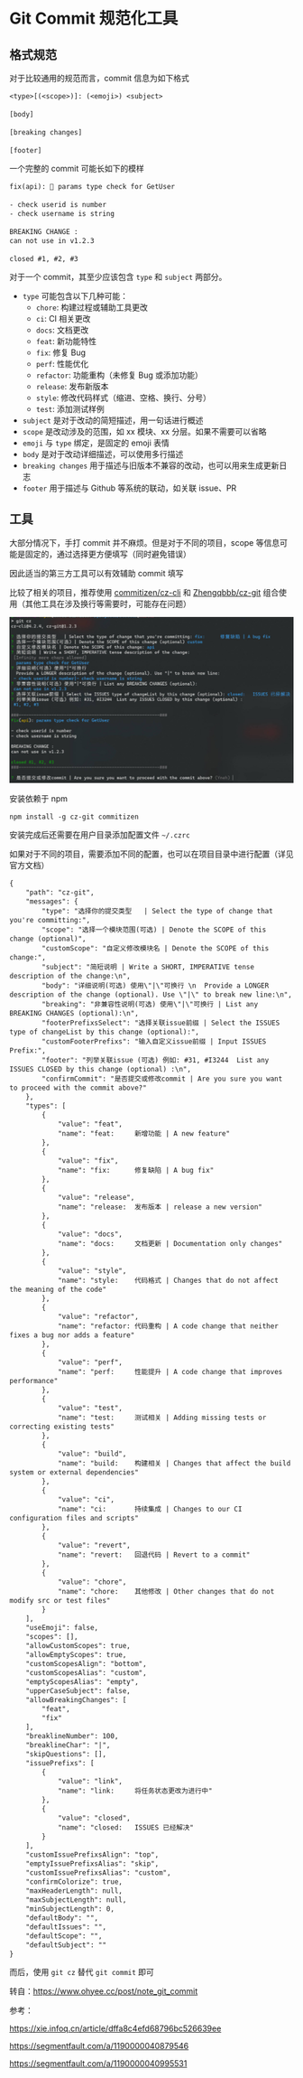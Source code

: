 # Git Commit 规范化工具

## 格式规范

对于比较通用的规范而言，commit 信息为如下格式

```shell
<type>[(<scope>)]: (<emoji>) <subject>

[body]

[breaking changes]

[footer]
```

一个完整的 commit 可能长如下的模样

```shell
fix(api): 🐛 params type check for GetUser

- check userid is number
- check username is string

BREAKING CHANGE :
can not use in v1.2.3

closed #1, #2, #3
```

对于一个 commit，其至少应该包含 `type` 和 `subject` 两部分。

- `type` 可能包含以下几种可能：
	- `chore`: 构建过程或辅助工具更改
	- `ci`: CI 相关更改
	- `docs`: 文档更改
	- `feat`: 新功能特性
	- `fix`: 修复 Bug
	- `perf`: 性能优化
	- `refactor`: 功能重构（未修复 Bug 或添加功能）
	- `release`: 发布新版本
	- `style`: 修改代码样式（缩进、空格、换行、分号）
	- `test`: 添加测试样例
- `subject` 是对于改动的简短描述，用一句话进行概述
- `scope` 是改动涉及的范围，如 xx 模块、xx 分层。如果不需要可以省略
- `emoji` 与 `type` 绑定，是固定的 emoji 表情
- `body` 是对于改动详细描述，可以使用多行描述
- `breaking changes` 用于描述与旧版本不兼容的改动，也可以用来生成更新日志
- `footer` 用于描述与 Github 等系统的联动，如关联 issue、PR

## 工具

大部分情况下，手打 commit 并不麻烦。但是对于不同的项目，scope 等信息可能是固定的，通过选择更方便填写（同时避免错误）

因此适当的第三方工具可以有效辅助 commit 填写

比较了相关的项目，推荐使用 [ commitizen/cz-cli](https://github.com/commitizen/cz-cli) 和 [Zhengqbbb/cz-git](https://github.com/Zhengqbbb/cz-git) 组合使用（其他工具在涉及换行等需要时，可能存在问题）

![](./src/oeLbSiR1WOov7LDCk8Msf8dfROD3OqVav421MxpY.jpg)

安装依赖于 npm

```shell
npm install -g cz-git commitizen
```

安装完成后还需要在用户目录添加配置文件 `~/.czrc`

如果对于不同的项目，需要添加不同的配置，也可以在项目目录中进行配置（详见官方文档）

```shell
{
    "path": "cz-git",
    "messages": {
        "type": "选择你的提交类型   | Select the type of change that you're committing:",
        "scope": "选择一个模块范围(可选) | Denote the SCOPE of this change (optional)",
        "customScope": "自定义修改模块名 | Denote the SCOPE of this change:",
        "subject": "简短说明 | Write a SHORT, IMPERATIVE tense description of the change:\n",
        "body": "详细说明(可选) 使用\"|\"可换行 \n  Provide a LONGER description of the change (optional). Use \"|\" to break new line:\n",
        "breaking": "非兼容性说明(可选) 使用\"|\"可换行 | List any BREAKING CHANGES (optional):\n",
        "footerPrefixsSelect": "选择关联issue前缀 | Select the ISSUES type of changeList by this change (optional):",
        "customFooterPrefixs": "输入自定义issue前缀 | Input ISSUES Prefix:",
        "footer": "列举关联issue (可选) 例如: #31, #I3244  List any ISSUES CLOSED by this change (optional) :\n",
        "confirmCommit": "是否提交或修改commit | Are you sure you want to proceed with the commit above?"
    },
    "types": [
        {
            "value": "feat",
            "name": "feat:     新增功能 | A new feature"
        },
        {
            "value": "fix",
            "name": "fix:      修复缺陷 | A bug fix"
        },
        {
            "value": "release",
            "name": "release:  发布版本 | release a new version"
        },
        {
            "value": "docs",
            "name": "docs:     文档更新 | Documentation only changes"
        },
        {
            "value": "style",
            "name": "style:    代码格式 | Changes that do not affect the meaning of the code"
        },
        {
            "value": "refactor",
            "name": "refactor: 代码重构 | A code change that neither fixes a bug nor adds a feature"
        },
        {
            "value": "perf",
            "name": "perf:     性能提升 | A code change that improves performance"
        },
        {
            "value": "test",
            "name": "test:     测试相关 | Adding missing tests or correcting existing tests"
        },
        {
            "value": "build",
            "name": "build:    构建相关 | Changes that affect the build system or external dependencies"
        },
        {
            "value": "ci",
            "name": "ci:       持续集成 | Changes to our CI configuration files and scripts"
        },
        {
            "value": "revert",
            "name": "revert:   回退代码 | Revert to a commit"
        },
        {
            "value": "chore",
            "name": "chore:    其他修改 | Other changes that do not modify src or test files"
        }
    ],
    "useEmoji": false,
    "scopes": [],
    "allowCustomScopes": true,
    "allowEmptyScopes": true,
    "customScopesAlign": "bottom",
    "customScopesAlias": "custom",
    "emptyScopesAlias": "empty",
    "upperCaseSubject": false,
    "allowBreakingChanges": [
        "feat",
        "fix"
    ],
    "breaklineNumber": 100,
    "breaklineChar": "|",
    "skipQuestions": [],
    "issuePrefixs": [
        {
            "value": "link",
            "name": "link:     将任务状态更改为进行中"
        },
        {
            "value": "closed",
            "name": "closed:   ISSUES 已经解决"
        }
    ],
    "customIssuePrefixsAlign": "top",
    "emptyIssuePrefixsAlias": "skip",
    "customIssuePrefixsAlias": "custom",
    "confirmColorize": true,
    "maxHeaderLength": null,
    "maxSubjectLength": null,
    "minSubjectLength": 0,
    "defaultBody": "",
    "defaultIssues": "",
    "defaultScope": "",
    "defaultSubject": ""
}
```

而后，使用 `git cz` 替代 `git commit` 即可

转自：https://www.ohyee.cc/post/note_git_commit

参考：

https://xie.infoq.cn/article/dffa8c4efd68796bc526639ee

https://segmentfault.com/a/1190000040879546

https://segmentfault.com/a/1190000040995531